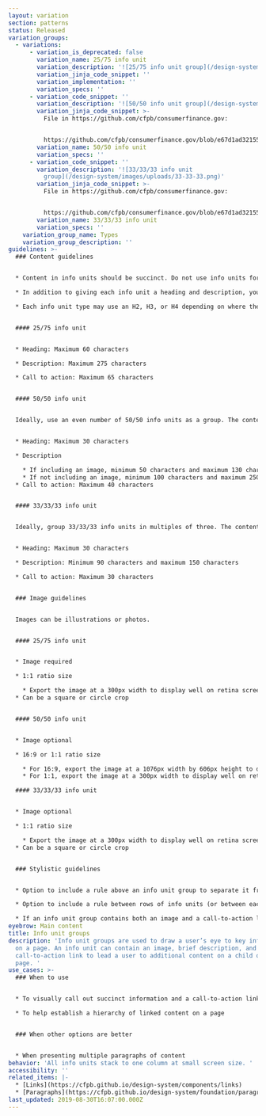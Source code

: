 ```yaml
---
layout: variation
section: patterns
status: Released
variation_groups:
  - variations:
      - variation_is_deprecated: false
        variation_name: 25/75 info unit
        variation_description: '![25/75 info unit group](/design-system/images/uploads/25-75.png)'
        variation_jinja_code_snippet: ''
        variation_implementation: ''
        variation_specs: ''
      - variation_code_snippet: ''
        variation_description: '![50/50 info unit group](/design-system/images/uploads/50-50.png)'
        variation_jinja_code_snippet: >-
          File in https://github.com/cfpb/consumerfinance.gov:


          https://github.com/cfpb/consumerfinance.gov/blob/e67d1ad321551c221c01eaa62589dfdd1177d1dc/cfgov/jinja2/v1/_includes/organisms/half-width-link-blob-group.html
        variation_name: 50/50 info unit
        variation_specs: ''
      - variation_code_snippet: ''
        variation_description: '![33/33/33 info unit
          group](/design-system/images/uploads/33-33-33.png)'
        variation_jinja_code_snippet: >-
          File in https://github.com/cfpb/consumerfinance.gov:


          https://github.com/cfpb/consumerfinance.gov/blob/e67d1ad321551c221c01eaa62589dfdd1177d1dc/cfgov/jinja2/v1/_includes/organisms/third-width-link-blob-group.html
        variation_name: 33/33/33 info unit
        variation_specs: ''
    variation_group_name: Types
    variation_group_description: ''
guidelines: >-
  ### Content guidelines


  * Content in info units should be succinct. Do not use info units for multiple paragraphs of copy. 

  * In addition to giving each info unit a heading and description, you may optionally give the info unit group a heading and introductory paragraph. 

  * Each info unit type may use an H2, H3, or H4 depending on where the info unit sits within the page's heading hierarchy. 


  #### 25/75 info unit


  * Heading: Maximum 60 characters 

  * Description: Maximum 275 characters 

  * Call to action: Maximum 65 characters


  #### 50/50 info unit


  Ideally, use an even number of 50/50 info units as a group. The content in each info unit should be roughly the same number of lines if possible. 


  * Heading: Maximum 30 characters

  * Description

    * If including an image, minimum 50 characters and maximum 130 characters
    * If not including an image, minimum 100 characters and maximum 250 characters
  * Call to action: Maximum 40 characters


  #### 33/33/33 info unit


  Ideally, group 33/33/33 info units in multiples of three. The content in each info unit should be roughly the same number of lines if possible. 


  * Heading: Maximum 30 characters

  * Description: Minimum 90 characters and maximum 150 characters

  * Call to action: Maximum 30 characters


  ### Image guidelines


  Images can be illustrations or photos. 


  #### 25/75 info unit


  * Image required

  * 1:1 ratio size

    * Export the image at a 300px width to display well on retina screens. It will appear as 150px wide at a large browser width and automatically resize to 130px wide at a small browser width. 
  * Can be a square or circle crop


  #### 50/50 info unit


  * Image optional

  * 16:9 or 1:1 ratio size

    * For 16:9, export the image at a 1076px width by 606px height to display well on retina screens. It will appear at a 538px width by 303px height.
    * For 1:1, export the image at a 300px width to display well on retina screens. It will appear as 150px wide at a large browser width and automatically resize to 130px wide at a small browser width. The image can be a square or circle crop.

  #### 33/33/33 info unit


  * Image optional

  * 1:1 ratio size

    * Export the image at a 300px width to display well on retina screens. It will appear as 150px wide at a large browser width and automatically resize to 130px wide at a small browser width. 
  * Can be a square or circle crop


  ### Stylistic guidelines


  * Option to include a rule above an info unit group to separate it from the previous section on the page

  * Option to include a rule between rows of info units (or between each info unit in the case of the 25/75 info unit)

  * If an info unit group contains both an image and a call-to-action link, option to make the image link to the call-to-action URL. If there are multiple call-to-action links, the image will link to the first link.
eyebrow: Main content
title: Info unit groups
description: 'Info unit groups are used to draw a user’s eye to key information
  on a page. An info unit can contain an image, brief description, and
  call-to-action link to lead a user to additional content on a child or sibling
  page. '
use_cases: >-
  ### When to use


  * To visually call out succinct information and a call-to-action link that leads users to a deeper dive into content

  * To help establish a hierarchy of linked content on a page


  ### When other options are better


  * When presenting multiple paragraphs of content
behavior: 'All info units stack to one column at small screen size. '
accessibility: ''
related_items: |-
  * [Links](https://cfpb.github.io/design-system/components/links)
  * [Paragraphs](https://cfpb.github.io/design-system/foundation/paragraphs)
last_updated: 2019-08-30T16:07:00.000Z
---
```

